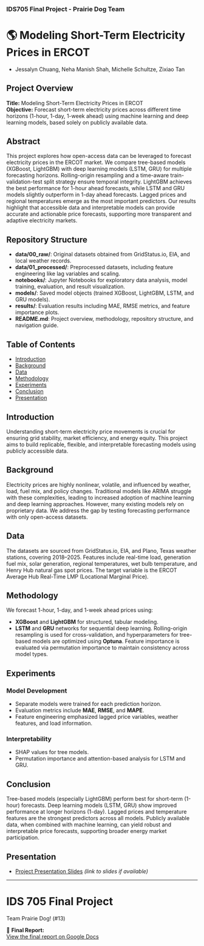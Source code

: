 

### IDS705 Final Project - Prairie Dog Team

# 🌎 Modeling Short-Term Electricity Prices in ERCOT  

- Jessalyn Chuang, Neha Manish Shah, Michelle Schultze, Zixiao Tan

## Project Overview

**Title:** Modeling Short-Term Electricity Prices in ERCOT  
**Objective:** Forecast short-term electricity prices across different time horizons (1-hour, 1-day, 1-week ahead) using machine learning and deep learning models, based solely on publicly available data.

## Abstract

This project explores how open-access data can be leveraged to forecast electricity prices in the ERCOT market. We compare tree-based models (XGBoost, LightGBM) with deep learning models (LSTM, GRU) for multiple forecasting horizons. Rolling-origin resampling and a time-aware train-validation-test split strategy ensure temporal integrity. LightGBM achieves the best performance for 1-hour ahead forecasts, while LSTM and GRU models slightly outperform in 1-day ahead forecasts. Lagged prices and regional temperatures emerge as the most important predictors. Our results highlight that accessible data and interpretable models can provide accurate and actionable price forecasts, supporting more transparent and adaptive electricity markets.

## Repository Structure

- **data/00_raw/**: Original datasets obtained from GridStatus.io, EIA, and local weather records.
- **data/01_processed/**: Preprocessed datasets, including feature engineering like lag variables and scaling.
- **notebooks/**: Jupyter Notebooks for exploratory data analysis, model training, evaluation, and result visualization.
- **models/**: Saved model objects (trained XGBoost, LightGBM, LSTM, and GRU models).
- **results/**: Evaluation results including MAE, RMSE metrics, and feature importance plots.
- **README.md**: Project overview, methodology, repository structure, and navigation guide.

## Table of Contents

- [Introduction](#introduction)
- [Background](#background)
- [Data](#data)
- [Methodology](#methodology)
- [Experiments](#experiments)
- [Conclusion](#conclusion)
- [Presentation](#presentation)

## Introduction

Understanding short-term electricity price movements is crucial for ensuring grid stability, market efficiency, and energy equity. This project aims to build replicable, flexible, and interpretable forecasting models using publicly accessible data.

## Background

Electricity prices are highly nonlinear, volatile, and influenced by weather, load, fuel mix, and policy changes. Traditional models like ARIMA struggle with these complexities, leading to increased adoption of machine learning and deep learning approaches. However, many existing models rely on proprietary data. We address the gap by testing forecasting performance with only open-access datasets.

## Data

The datasets are sourced from GridStatus.io, EIA, and Plano, Texas weather stations, covering 2018–2025. Features include real-time load, generation fuel mix, solar generation, regional temperatures, wet bulb temperature, and Henry Hub natural gas spot prices. The target variable is the ERCOT Average Hub Real-Time LMP (Locational Marginal Price).

## Methodology

We forecast 1-hour, 1-day, and 1-week ahead prices using:
- **XGBoost** and **LightGBM** for structured, tabular modeling.
- **LSTM** and **GRU** networks for sequential deep learning.
Rolling-origin resampling is used for cross-validation, and hyperparameters for tree-based models are optimized using **Optuna**. Feature importance is evaluated via permutation importance to maintain consistency across model types.

## Experiments

### Model Development
- Separate models were trained for each prediction horizon.
- Evaluation metrics include **MAE**, **RMSE**, and **MAPE**.
- Feature engineering emphasized lagged price variables, weather features, and load information.

### Interpretability
- SHAP values for tree models.
- Permutation importance and attention-based analysis for LSTM and GRU.

## Conclusion

Tree-based models (especially LightGBM) perform best for short-term (1-hour) forecasts. Deep learning models (LSTM, GRU) show improved performance at longer horizons (1-day). Lagged prices and temperature features are the strongest predictors across all models. Publicly available data, when combined with machine learning, can yield robust and interpretable price forecasts, supporting broader energy market participation.

## Presentation

- [Project Presentation Slides](#) *(link to slides if available)*

---
# IDS 705 Final Project
Team Prairie Dog! (#13) 

📄 **Final Report:**  
[View the final report on Google Docs](https://docs.google.com/document/d/1FfgGZznpnw8yCLnL-URstudEnARD1K29jHdmqV0_qN4/edit?usp=sharing)